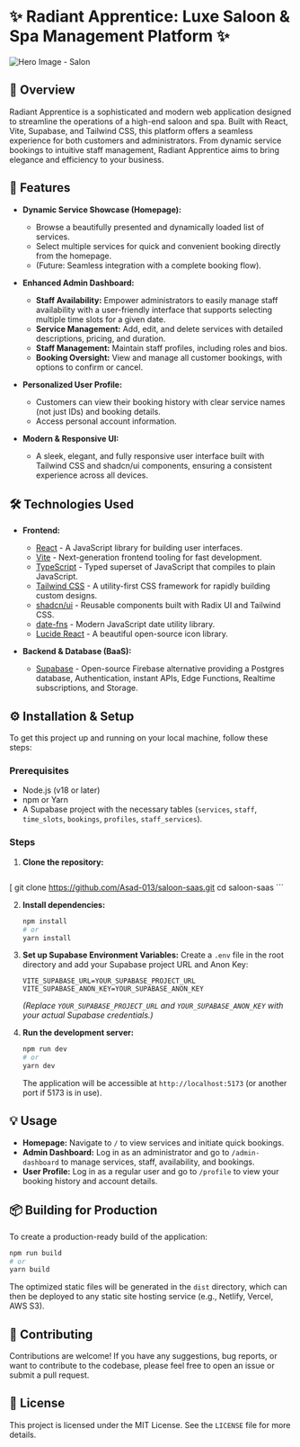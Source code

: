 # ✨ Radiant Apprentice: Luxe Saloon & Spa Management Platform ✨

![Hero Image - Salon](https://github.com/AzamKhan03/radiant-apprentice/blob/main/src/assets/hero-salon.jpg?raw=true)

## 🌟 Overview

Radiant Apprentice is a sophisticated and modern web application designed to streamline the operations of a high-end saloon and spa. Built with React, Vite, Supabase, and Tailwind CSS, this platform offers a seamless experience for both customers and administrators. From dynamic service bookings to intuitive staff management, Radiant Apprentice aims to bring elegance and efficiency to your business.

## 🚀 Features

*   **Dynamic Service Showcase (Homepage):**
    *   Browse a beautifully presented and dynamically loaded list of services.
    *   Select multiple services for quick and convenient booking directly from the homepage.
    *   (Future: Seamless integration with a complete booking flow).

*   **Enhanced Admin Dashboard:**
    *   **Staff Availability:** Empower administrators to easily manage staff availability with a user-friendly interface that supports selecting multiple time slots for a given date.
    *   **Service Management:** Add, edit, and delete services with detailed descriptions, pricing, and duration.
    *   **Staff Management:** Maintain staff profiles, including roles and bios.
    *   **Booking Oversight:** View and manage all customer bookings, with options to confirm or cancel.

*   **Personalized User Profile:**
    *   Customers can view their booking history with clear service names (not just IDs) and booking details.
    *   Access personal account information.

*   **Modern & Responsive UI:**
    *   A sleek, elegant, and fully responsive user interface built with Tailwind CSS and shadcn/ui components, ensuring a consistent experience across all devices.

## 🛠️ Technologies Used

*   **Frontend:**
    *   [React](https://react.dev/) - A JavaScript library for building user interfaces.
    *   [Vite](https://vitejs.dev/) - Next-generation frontend tooling for fast development.
    *   [TypeScript](https://www.typescriptlang.org/) - Typed superset of JavaScript that compiles to plain JavaScript.
    *   [Tailwind CSS](https://tailwindcss.com/) - A utility-first CSS framework for rapidly building custom designs.
    *   [shadcn/ui](https://ui.shadcn.com/) - Reusable components built with Radix UI and Tailwind CSS.
    *   [date-fns](https://date-fns.org/) - Modern JavaScript date utility library.
    *   [Lucide React](https://lucide.dev/) - A beautiful open-source icon library.

*   **Backend & Database (BaaS):**
    *   [Supabase](https://supabase.com/) - Open-source Firebase alternative providing a Postgres database, Authentication, instant APIs, Edge Functions, Realtime subscriptions, and Storage.

## ⚙️ Installation & Setup

To get this project up and running on your local machine, follow these steps:

### Prerequisites

*   Node.js (v18 or later)
*   npm or Yarn
*   A Supabase project with the necessary tables (`services`, `staff`, `time_slots`, `bookings`, `profiles`, `staff_services`).

### Steps

1.  **Clone the repository:**
    ```bash
   [ git clone https://github.com/Asad-013/saloon-saas.git
    cd saloon-saas
    ```

2.  **Install dependencies:**
    ```bash
    npm install
    # or
    yarn install
    ```

3.  **Set up Supabase Environment Variables:**
    Create a `.env` file in the root directory and add your Supabase project URL and Anon Key:
    ```
    VITE_SUPABASE_URL=YOUR_SUPABASE_PROJECT_URL
    VITE_SUPABASE_ANON_KEY=YOUR_SUPABASE_ANON_KEY
    ```
    *(Replace `YOUR_SUPABASE_PROJECT_URL` and `YOUR_SUPABASE_ANON_KEY` with your actual Supabase credentials.)*

4.  **Run the development server:**
    ```bash
    npm run dev
    # or
    yarn dev
    ```
    The application will be accessible at `http://localhost:5173` (or another port if 5173 is in use).

## 💡 Usage

*   **Homepage:** Navigate to `/` to view services and initiate quick bookings.
*   **Admin Dashboard:** Log in as an administrator and go to `/admin-dashboard` to manage services, staff, availability, and bookings.
*   **User Profile:** Log in as a regular user and go to `/profile` to view your booking history and account details.

## 📦 Building for Production

To create a production-ready build of the application:

```bash
npm run build
# or
yarn build
```

The optimized static files will be generated in the `dist` directory, which can then be deployed to any static site hosting service (e.g., Netlify, Vercel, AWS S3).

## 🤝 Contributing

Contributions are welcome! If you have any suggestions, bug reports, or want to contribute to the codebase, please feel free to open an issue or submit a pull request.

## 📄 License

This project is licensed under the MIT License. See the `LICENSE` file for more details.
